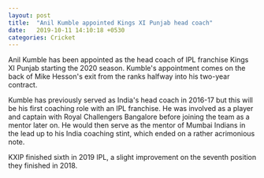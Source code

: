 ```yaml
---
layout: post
title:  "Anil Kumble appointed Kings XI Punjab head coach"
date:   2019-10-11 14:10:18 +0530
categories: Cricket
---
```


Anil Kumble has been appointed as the head coach of IPL franchise Kings XI Punjab starting the 2020 season. Kumble's appointment comes on the back of Mike Hesson's exit from the ranks halfway into his two-year contract.

Kumble has previously served as India's head coach in 2016-17 but this will be his first coaching role with an IPL franchise. He was involved as a player and captain with Royal Challengers Bangalore before joining the team as a mentor later on. He would then serve as the mentor of Mumbai Indians in the lead up to his India coaching stint, which ended on a rather acrimonious note.

KXIP finished sixth in 2019 IPL, a slight improvement on the seventh position they finished in 2018.

